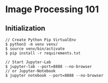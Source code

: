 # Image Processing 101

## Initialization

    // Create Python Pip VirtualEnv
    $ python3 -m venv venv/
    $ source venv/bin/activate
    $ pip install -r requirements.txt

    // Start Jupyter-Lab
    $ jupyter-lab --port=8888 --no-browser
    // or Jupyter-Notebook
    $ jupyter notebook --port=8888 --no-browser